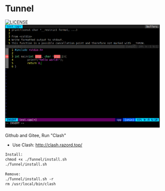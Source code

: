 # Tunnel
![LICENSE](https://img.shields.io/github/license/HasturBoss/Tunnel)
  ![PNG](https://github.com/HasturBoss/Tender/raw/main/UseKey.png)

Github and Gitee, Run "Clash"

* Use Clash: http://clash.razord.top/
```Shell
Install:
chmod +x ./Tunnel/install.sh
./Tunnel/install.sh

Remove:
./Tunnel/install.sh -r
rm /usr/local/bin/clash
```
